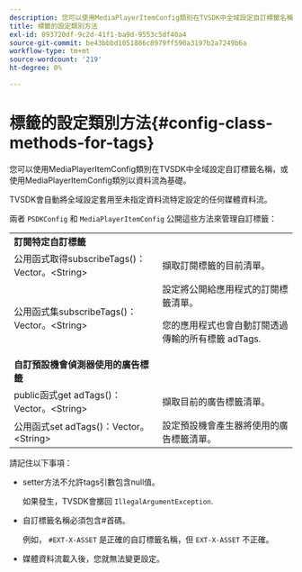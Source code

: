 ```yaml
---
description: 您可以使用MediaPlayerItemConfig類別在TVSDK中全域設定自訂標籤名稱，或使用MediaPlayerItemConfig類別以資料流為基礎。
title: 標籤的設定類別方法
exl-id: 093720df-9c2d-41f1-ba9d-9553c5df40a4
source-git-commit: be43bbbd1051886c8979ff590a3197b2a7249b6a
workflow-type: tm+mt
source-wordcount: '219'
ht-degree: 0%

---
```


# 標籤的設定類別方法{#config-class-methods-for-tags}

您可以使用MediaPlayerItemConfig類別在TVSDK中全域設定自訂標籤名稱，或使用MediaPlayerItemConfig類別以資料流為基礎。

TVSDK會自動將全域設定套用至未指定資料流特定設定的任何媒體資料流。

兩者 `PSDKConfig` 和 `MediaPlayerItemConfig` 公開這些方法來管理自訂標籤：

<table id="table_B37A6C75270D47BC99258F2884AD6905"> 
 <tbody> 
  <tr> 
   <td colname="1"><b>訂閱特定自訂標籤</b> </td> 
   <td colname="3"> </td>
  </tr> 
  <tr> 
   <td colname="col1"><span class="codeph"> 公用函式取得subscribeTags()：Vector。&lt;String&gt;</span> </td> 
   <td colname="col2"> 擷取訂閱標籤的目前清單。 </td> 
  </tr> 
  <tr> 
   <td colname="col1"><span class="codeph"> 公用函式集subscribeTags()：Vector。&lt;String&gt;</span> </td> 
   <td colname="col2">設定將公開給應用程式的訂閱標籤清單。 <p>您的應用程式也會自動訂閱透過傳輸的所有標籤 <span class="codeph"> adTags</span>. </p> </td> 
  </tr> 
  <tr> 
   <td colname="1"><b>自訂預設機會偵測器使用的廣告標籤 </b> </td> 
   <td colname="3"> </td>
  </tr> 
  <tr> 
   <td colname="col1"><span class="codeph"> public函式get adTags()：Vector。&lt;String&gt;</span> </td> 
   <td colname="col2"> 擷取目前的廣告標籤清單。 </td> 
  </tr> 
  <tr> 
   <td colname="col1"><span class="codeph"> 公用函式set adTags()：Vector。&lt;String&gt;</span> </td> 
   <td colname="col2"> 設定預設機會產生器將使用的廣告標籤清單。 </td> 
  </tr> 
 </tbody> 
</table>

請記住以下事項：

* setter方法不允許tags引數包含null值。

   如果發生，TVSDK會擲回 `IllegalArgumentException`.
* 自訂標籤名稱必須包含#首碼。

   例如， `#EXT-X-ASSET` 是正確的自訂標籤名稱，但 `EXT-X-ASSET` 不正確。
* 媒體資料流載入後，您就無法變更設定。
